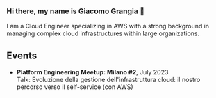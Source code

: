 ### Hi there, my name is Giacomo Grangia 👋

I am a Cloud Engineer specializing in AWS with a strong background in managing complex cloud infrastructures within large organizations.


## Events

- **Platform Engineering Meetup: Milano #2**, July 2023  
  Talk: Evoluzione della gestione dell'infrastruttura cloud: il nostro percorso verso il self-service (con AWS)
<!--
**ggrangia/ggrangia** is a ✨ _special_ ✨ repository because its `README.md` (this file) appears on your GitHub profile.

Here are some ideas to get you started:

- 🔭 I’m currently working on ...
- 🌱 I’m currently learning ...
- 👯 I’m looking to collaborate on ...
- 🤔 I’m looking for help with ...
- 💬 Ask me about ...
- 📫 How to reach me: ...
- 😄 Pronouns: ...
- ⚡ Fun fact: ...
-->
